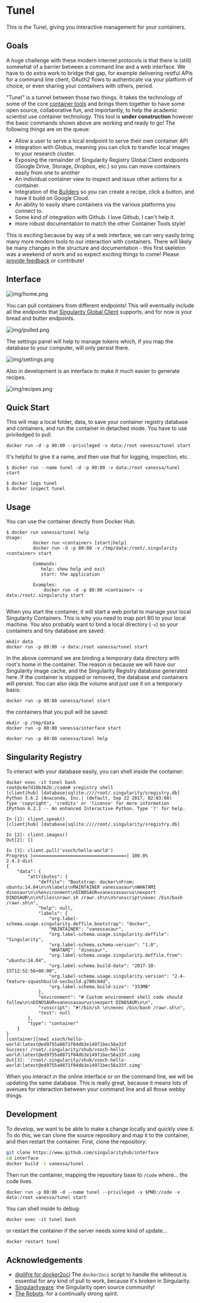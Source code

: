 # Tunel

This is the Tunel, giving you interactive management for your containers.

## Goals
A huge challenge with these modern internet protocols is that there is (still) somewhat
of a barrier between a command line and a web interface. We have to do extra work to bridge
that gap, for example delivering restful APIs for a command line client, OAuth2 
flows to authenticate via your platform of choice, or even  sharing your containers with others, period.

"Tunel" is a tunnel between those two things. It takes the technology of some of the
core [container tools](https://singularityhub.github.io/) and brings them together to
have some open source, collaborative fun, and importantly, to help the academic scientist
use container technology. This tool is **under construction** however the basic commands
shown above are working and ready to go! The following things are on the queue:

 - Allow a user to serve a local endpoint to serve their own container API
 - Integration with Globus, meaning you can click to transfer local images to your research cluster.
 - Exposing the remainder of Singularity Registry Global Client endpoints (Google Drive, Storage, Dropbox, etc.) so you can move containers easily from one to another
 - An individual container view to inspect and issue other actions for a container.
 - Integration of the [Builders](https://singularityhub.github.io/builders/) so you can create a recipe, click a button, and have it build on Google Cloud.
 - An ability to easily share containers via the various platforms you connect to.
 - Some kind of integration with Github. I love Github, I can't help it.
 - more robust documentation to match the other Container Tools style!

This is exciting because by way of a web interface, we can very easily bring many more modern tools
to our interaction with containers. There will likely be many changes in the structure and documentation - this first skeleton was a weekend of work and so expect exciting things to come! Please [provide feedback](https://www.github.com/singularityhub/interface/issues) or contribute!

## Interface

![img/home.png](img/home.png)

You can pull containers from different endpoints! This will eventually include all
the endpoints that [Singularity Global Client](https://singularityhub.github.io/sregistry-cli/clients)
supports, and for now is your bread and butter endpoints.

![img/pulled.png](img/pulled.png)

The settings panel will help to manage tokens which, if you map the database to 
your computer, will only persist there.

![img/settings.png](img/settings.png)

Also in development is an interface to make it much easier to generate recipes.

![img/recipes.png](img/recipes.png)


## Quick Start
This will map a local folder, data, to save your container registry database and 
containers, and run the container in detached mode. You have to use priviledged
to pull.

```
docker run -d -p 80:80 --privileged -v data:/root vanessa/tunel start
```

It's helpful to give it a name, and then use that for logging, inspection, etc.

```
$ docker run --name tunel -d -p 80:80 -v data:/root vanessa/tunel start
```
```
$ docker logs tunel
$ docker inspect tunel
```

## Usage
You can use the container directly from Docker Hub. 

```
$ docker run vanessa/tunel help
Usage:
          docker run <container> [start|help]
          docker run -d -p 80:80 -v /tmp/data:/root/.singularity <container> start

          Commands:
             help: show help and exit
             start: the application
         
          Examples:
              docker run -d -p 80:80 <container> -v data:/root/.singularity start
       
```

When you start the container, it will start a web portal to manage your local Singularity Containers. 
This is why you need to map port 80 to your local machine. You also probably want to bind a local
directory (`-v`) so your containers and tiny database are saved:

```
mkdir data
docker run -p 80:80 -v data:/root vanessa/tunel start
```

In the above command we are binding a temporary data directory with root's home in the
container. The reason is because we will have our Singularity image cache, and the Singularity
Registry database generated here. If the container is stopped or removed, the database
and containers will persist. You can also skip the volume and just use it on a temporary basis:


```
docker run -p 80:80 vanessa/tunel start
```


the containers that you pull will be saved:

```
mkdir -p /tmp/data
docker run -p 80:80 vanessa/interface start
```

```
docker run -p 80:80 vanessa/tunel help
```

## Singularity Registry
To interact with your database easily, you can shell inside the container:

```
docker exec -it tunel bash
root@c4e7d18b362b:/code# sregistry shell
[client|hub] [database|sqlite:////root/.singularity/sregistry.db]
Python 3.6.2 |Anaconda, Inc.| (default, Sep 22 2017, 02:03:08) 
Type 'copyright', 'credits' or 'license' for more information
IPython 6.2.1 -- An enhanced Interactive Python. Type '?' for help.

In [1]: client.speak()
[client|hub] [database|sqlite:////root/.singularity/sregistry.db]

In [2]: client.images()
Out[2]: []

In [3]: client.pull('vsoch/hello-world')
Progress |===================================| 100.0% 
2.4.3-dist
{
    "data": {
        "attributes": {
            "deffile": "Bootstrap: docker\nFrom: ubuntu:14.04\n\n%labels\nMAINTAINER vanessasaur\nWHATAMI dinosaur\n\n%environment\nDINOSAUR=vanessasaurus\nexport DINOSAUR\n\n%files\nrawr.sh /rawr.sh\n\n%runscript\nexec /bin/bash /rawr.sh\n",
            "help": null,
            "labels": {
                "org.label-schema.usage.singularity.deffile.bootstrap": "docker",
                "MAINTAINER": "vanessasaur",
                "org.label-schema.usage.singularity.deffile": "Singularity",
                "org.label-schema.schema-version": "1.0",
                "WHATAMI": "dinosaur",
                "org.label-schema.usage.singularity.deffile.from": "ubuntu:14.04",
                "org.label-schema.build-date": "2017-10-15T12:52:56+00:00",
                "org.label-schema.usage.singularity.version": "2.4-feature-squashbuild-secbuild.g780c84d",
                "org.label-schema.build-size": "333MB"
            },
            "environment": "# Custom environment shell code should follow\n\nDINOSAUR=vanessasaurus\nexport DINOSAUR\n\n",
            "runscript": "#!/bin/sh \n\nexec /bin/bash /rawr.sh\n",
            "test": null
        },
        "type": "container"
    }
}
[container][new] vsoch/hello-world:latest@ed9755a0871f04db3e14971bec56a33f
Success! /root/.singularity/shub/vsoch-hello-world:latest@ed9755a0871f04db3e14971bec56a33f.simg
Out[3]: '/root/.singularity/shub/vsoch-hello-world:latest@ed9755a0871f04db3e14971bec56a33f.simg'
```

When you interact in the online interface or on the command line, we will be
updating the same database. This is really great, because it means lots of avenues
for interaction between your command line and all those webby things.

## Development
To develop, we want to be able to make a change locally and quickly view it. To do this,
we can clone the source repository and map it to the container, and then
restart the container. First, clone the repository:


```bash
git clone https://www.github.com/singularityhub/interface
cd interface
docker build -t vanessa/tunel .
```

Then run the container, mapping the repository base to `/code` where... the code
lives. 

```
docker run -p 80:80 -d --name tunel --privileged -v $PWD:/code -v data:/root vanessa/tunel start
```

You can shell inside to debug:

```
docker exec -it tunel bash
```

or restart the container if the server needs some kind of update...


```
docker restart tunel
```

## Acknowledgements

 - [@olifre for docker2oci](https://github.com/olifre/dockerhub2oci/blob/master/LICENSE) The `docker2oci` script to handle the whiteout is essential for any kind of pull to work, because it's broken in Singularity.
 - [Singularityware](https://github.com/singularityware): the Singularity open source community!
 - [The Robots](https://vsoch.github.io/robots): for a continually strong spirit.

